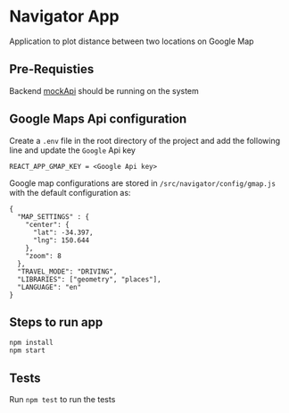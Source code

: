 # Navigator App

Application to plot distance between two locations on Google Map

## Pre-Requisties

Backend [mockApi](https://github.com/lalamove/challenge/tree/master/mockApi) should be running on the system

## Google Maps Api configuration

Create a `.env` file in the root directory of the project and add the following line and update the `Google` Api key

```
REACT_APP_GMAP_KEY = <Google Api key>
```

Google map configurations are stored in `/src/navigator/config/gmap.js` with the default configuration as:

```
{
  "MAP_SETTINGS" : {
    "center": {
      "lat": -34.397,
      "lng": 150.644
    },
    "zoom": 8
  },
  "TRAVEL_MODE": "DRIVING",
  "LIBRARIES": ["geometry", "places"],
  "LANGUAGE": "en"
}
```

## Steps to run app

```
npm install
npm start
```

## Tests

Run `npm test` to run the tests
